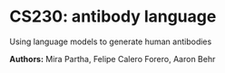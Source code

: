 # CS230: antibody language
Using language models to generate human antibodies

__Authors:__ Mira Partha, Felipe Calero Forero, Aaron Behr
